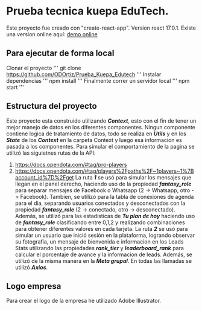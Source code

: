 # Prueba tecnica kuepa EduTech.
Este proyecto fue creado con "create-react-app".
Version react 17.0.1.
Existe una version online aquí: [demo online](www.prueba-kuepa-edutech.web.app)
## Para ejecutar de forma local
Clonar el proyecto
'''
git clone https://github.com/ODOrtiz/Prueba_Kuepa_Edutech
'''
Instalar dependencias
'''
npm install
'''
Finalmente correr un servidor local
'''
npm start
'''
## Estructura del proyecto
Este proyecto esta construido utilizando ***Context***, esto con el fin de tener un mejor manejo de datos en los diferentes componentes.
Ningun componente contiene logica de tratamiento de datos, todo se realiza en ***Utils*** y en los ***State*** de los ***Context*** en la carpeta Context y luego esa informacion es pasada a los componentes. 
Para simular el comportamiento de la pagina se utilizó las siguietnes rutas de la API:
1. https://docs.opendota.com/#tag/pro-players
2. https://docs.opendota.com/#tag/players%2Fpaths%2F~1players~1%7Baccount_id%7D%2Fget
La ruta ***1*** se usó para simular los mensajes que llegan en el panel derecho, haciendo uso de la propiedad ***fantasy_role*** para separar mensajes de Facebook o Whatsapp (2 -> Whatsapp, otro -> Facebook). Tambien, se utilizó para la tabla de conexiones de agenda para el dia, separando usuarios conectados y desconectados con la propiedad  ***fantasy_role*** (2 -> conectado, otro -> desconectado). Además, se utilizó para las estadisticas de ***Tu plan de hoy*** haciendo uso de ***fantasy_role*** clasificando entre 0,1,2 y realizando combinaciones para obtener diferentes valores en cada tarjeta.
La ruta ***2*** se usó para simular un usuario que inició sesión en la plataforma, logrando observar su fotografia, un mensaje de bienvenida e informacion en los Leads Stats utilizando las propiedades ***rank_tier*** y ***leaderboard_rank*** para calcular el porcentaje de avance y la informacion de leads. Además, se utilizó de la misma manera en la ***Meta grupal***. 
En todas las llamadas se utilizó ***Axios***.
## Logo empresa
Para crear el logo de la empresa he utilizado Adobe Illustrator.
